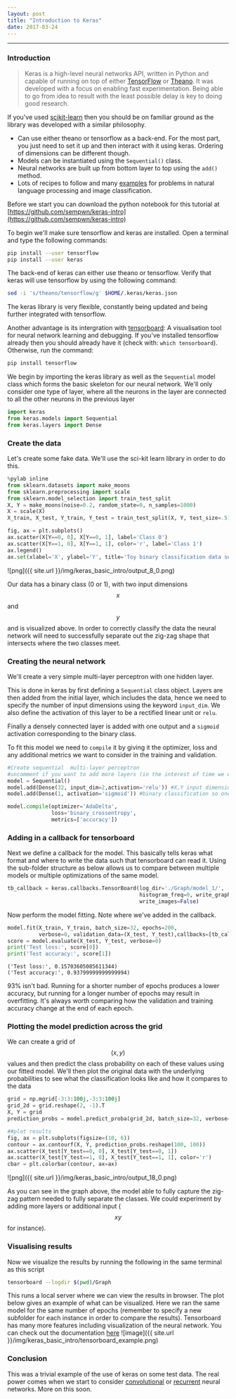 ```yaml
---
layout: post
title: "Introduction to Keras"
date: 2017-03-24
---
```


---

### Introduction

> Keras is a high-level neural networks API, written in Python and capable of running on top of either [TensorFlow](https://www.tensorflow.org) or [Theano](http://deeplearning.net/software/theano/). It was developed with a focus on enabling fast experimentation.
> Being able to go from idea to result with the least possible delay is key to doing good research.

If you've used [scikit-learn](http://scikit-learn.org/stable/) then you should be on familiar ground as the library was developed with a similar philosophy.

 * Can use either theano or tensorflow as a back-end. For the most part, you just need to set it up and then interact with it using keras. Ordering of dimensions can be different though.
 * Models can be instantiated using the `Sequential()` class.
 * Neural networks are built up from bottom layer to top using the `add()` method.
 * Lots of recipes to follow and many [examples](https://github.com/fchollet/keras/tree/master/examples) for problems in natural language processing and image classification.

Before we start you can download the python notebook for this tutorial at [https://github.com/sempwn/keras-intro](https://github.com/sempwn/keras-intro)

To begin we'll make sure tensorflow and keras are installed. Open a terminal and type the following commands:

```sh
pip install --user tensorflow
pip install --user keras
```

The back-end of keras can either use theano or tensorflow. Verify that keras will use tensorflow by using the following command:

```sh
sed -i 's/theano/tensorflow/g' $HOME/.keras/keras.json
```



The keras library is very flexible, constantly being updated and being further integrated with tensorflow.

Another advantage is its intergration with [tensorboard](https://www.tensorflow.org/get_started/summaries_and_tensorboard): A visualisation tool for neural network learning and debugging. If you've installed tensorflow already then you should already have it (check with: `which tensorboard`). Otherwise, run the command:

```sh
pip install tensorflow
```

We begin by importing the keras library as well as the `Sequential` model class which forms the basic skeleton
for our neural network. We'll only consider one type of layer, where all the neurons in the layer are connected to all
the other neurons in the previous layer


```python
import keras
from keras.models import Sequential
from keras.layers import Dense
```

### Create the data

Let's create some fake data. We'll use the sci-kit learn library in order to do this.


```python
%pylab inline
from sklearn.datasets import make_moons
from sklearn.preprocessing import scale
from sklearn.model_selection import train_test_split
X, Y = make_moons(noise=0.2, random_state=0, n_samples=1000)
X = scale(X)
X_train, X_test, Y_train, Y_test = train_test_split(X, Y, test_size=.5)
```





```python
fig, ax = plt.subplots()
ax.scatter(X[Y==0, 0], X[Y==0, 1], label='Class 0')
ax.scatter(X[Y==1, 0], X[Y==1, 1], color='r', label='Class 1')
ax.legend()
ax.set(xlabel='X', ylabel='Y', title='Toy binary classification data set');
```


![png]({{ site.url }}/img/keras_basic_intro/output_8_0.png)


Our data has a binary class (0 or 1), with two input dimensions $$x$$ and $$y$$ and is visualized above. In order
to correctly classify the data the neural network will need to successfully separate out the zig-zag shape that intersects
where the two classes meet.

### Creating the neural network
We'll create a very simple multi-layer perceptron with one hidden layer.

This is done in keras by first defining a `Sequential` class object. Layers are then added from the initial layer,
which includes the data, hence we need to specify the number of input dimensions using the keyword `input_dim`. We also define the activation of this layer to be a rectified linear unit or `relu`.

Finally a densely connected layer is added with one output and a `sigmoid` activation corresponding to the binary class.

To fit this model we need to `compile` it by giving it the optimizer, loss and any additional metrics we want to consider in the training and validation.


```python
#Create sequential  multi-layer perceptron
#uncomment if you want to add more layers (in the interest of time we use a shallower model)
model = Sequential()
model.add(Dense(32, input_dim=2,activation='relu')) #X,Y input dimensions. connecting to 8 neurons with relu activation
model.add(Dense(1, activation='sigmoid')) #binary classification so one output

model.compile(optimizer='AdaDelta',
              loss='binary_crossentropy',
              metrics=['accuracy'])
```

### Adding in a callback for tensorboard
Next we define a callback for the model. This basically tells keras what format and where to write the data such that tensorboard can read it. Using the sub-folder structure as below allows us to compare between multiple models or multiple optimizations of the same model.


```python
tb_callback = keras.callbacks.TensorBoard(log_dir='./Graph/model_1/',
                                          histogram_freq=0, write_graph=True,
                                          write_images=False)
```

Now perform the model fitting. Note where we've added in the callback.


```python
model.fit(X_train, Y_train, batch_size=32, epochs=200,
          verbose=0, validation_data=(X_test, Y_test),callbacks=[tb_callback])
score = model.evaluate(X_test, Y_test, verbose=0)
print('Test loss:', score[0])
print('Test accuracy:', score[1])
```

    ('Test loss:', 0.15703605085611344)
    ('Test accuracy:', 0.93799999999999994)

93% isn't bad. Running for a shorter number of epochs produces a lower accuracy, but running for a longer number of epochs may result in overfitting. It's always worth comparing how the validation and training accuracy change at the end of each epoch.

### Plotting the model prediction across the grid

We can create a grid of $$(x,y)$$ values and then predict the class probability on each of these values using our fitted model. We'll then plot the original data with the underlying probabilities to see what the classification looks like and how it compares to the data


```python
grid = np.mgrid[-3:3:100j,-3:3:100j]
grid_2d = grid.reshape(2, -1).T
X, Y = grid
prediction_probs = model.predict_proba(grid_2d, batch_size=32, verbose=0)
```


```python
##plot results
fig, ax = plt.subplots(figsize=(10, 6))
contour = ax.contourf(X, Y, prediction_probs.reshape(100, 100))
ax.scatter(X_test[Y_test==0, 0], X_test[Y_test==0, 1])
ax.scatter(X_test[Y_test==1, 0], X_test[Y_test==1, 1], color='r')
cbar = plt.colorbar(contour, ax=ax)
```


![png]({{ site.url }}/img/keras_basic_intro/output_18_0.png)


As you can see in the graph above, the model able to fully capture the zig-zag pattern needed to fully separate the classes. We could experiment by adding more layers or additional input ( $$xy$$ for instance).

### Visualising results
Now we visualize the results by running the following in the same terminal as this script

```sh
tensorboard --logdir $(pwd)/Graph
```

This runs a local server where we can view the results in browser. The plot below gives an example of what can be visualized. Here we ran the same model for the same number of epochs (remember to specify a new subfolder for each instance in order to compare the results). Tensorboard has many more features including visualization of the neural network. You can check out the documentation [here](https://www.tensorflow.org/get_started/summaries_and_tensorboard)
![image]({{ site.url }}/img/keras_basic_intro/tensorboard_example.png)

### Conclusion

This was a trivial example of the use of keras on some test data. The real power comes when we start to consider [convolutional](https://en.wikipedia.org/wiki/Convolutional_neural_network) or [recurrent](https://en.wikipedia.org/wiki/Long_short-term_memory) neural networks. More on this soon.
